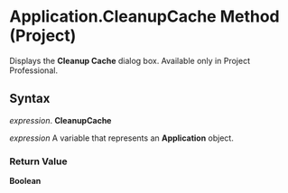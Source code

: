 
# Application.CleanupCache Method (Project)

Displays the  **Cleanup Cache** dialog box. Available only in Project Professional.


## Syntax

 _expression_. **CleanupCache**

 _expression_ A variable that represents an **Application** object.


### Return Value

 **Boolean**

